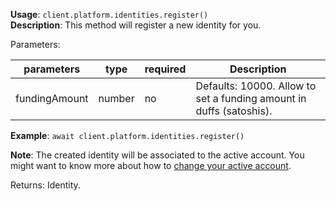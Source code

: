 **Usage**: `client.platform.identities.register()`  
**Description**: This method will register a new identity for you. 

Parameters: 

| parameters    | type   | required | Description                                                         |
| ------------- | ------ | -------- | ------------------------------------------------------------------- |
| fundingAmount | number | no       | Defaults: 10000. Allow to set a funding amount in duffs (satoshis). |

**Example**: `await client.platform.identities.register()`

**Note**: The created identity will be associated to the active account. You might want to know more about how to [change your active account](https://dashplatform.readme.io/docs/dash-sdk-examples-use-different-account).  

Returns: Identity.